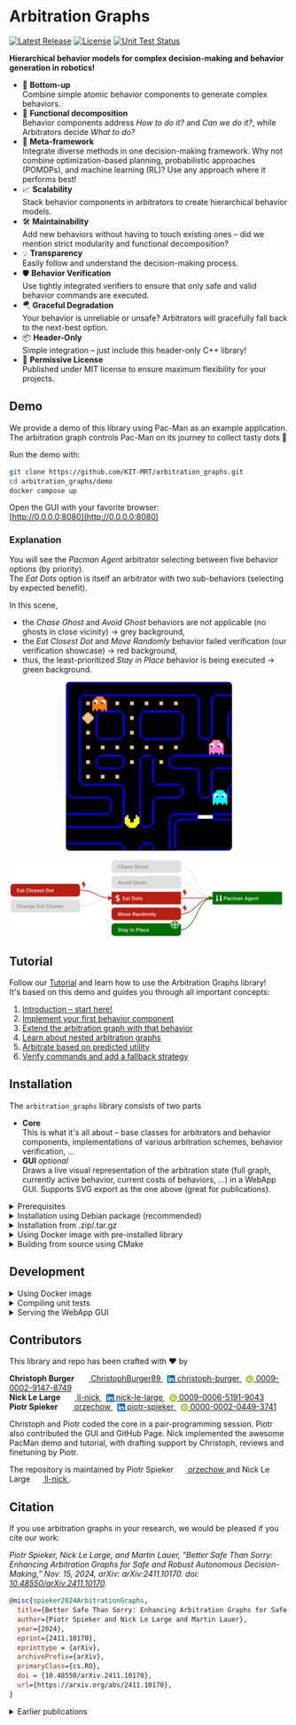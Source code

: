 # Arbitration Graphs

[![Latest Release](https://img.shields.io/github/v/release/KIT-MRT/arbitration_graphs?color=green)](https://github.com/KIT-MRT/arbitration_graphs/releases)
[![License](https://img.shields.io/github/license/KIT-MRT/arbitration_graphs)](./LICENSE)
[![Unit Test Status](https://img.shields.io/github/actions/workflow/status/KIT-MRT/arbitration_graphs/run-unit-tests.yaml?branch=main&label=tests)](https://github.com/KIT-MRT/arbitration_graphs/actions/workflows/run-unit-tests.yaml?query=branch%3Amain)

**Hierarchical behavior models for complex decision-making and behavior generation in robotics!**

<!-- 
TODO: add example arbitration graph from robotics (with POMDP, RL methods)
<img
  src="./docs/assets/img/pacman_arbitrator_safe.svg"
  alt="Example arbitration graph from robotics"
  style="margin:10px; width: 50%"
  align="right"
/>
-->

- 🌱 **Bottom-up**  
  Combine simple atomic behavior components to generate complex behaviors.
- 🧩 **Functional decomposition**  
  Behavior components address *How to do it?* and *Can we do it?*, while Arbitrators decide *What to do?*
 - 🧠 **Meta-framework**  
  Integrate diverse methods in one decision-making framework. Why not combine optimization-based planning, probabilistic approaches (POMDPs), and machine learning (RL)? Use any approach where it performs best!
- 📈 **Scalability**  
  Stack behavior components in arbitrators to create hierarchical behavior models.
- 🛠️ **Maintainability**  
  Add new behaviors without having to touch existing ones – did we mention strict modularity and functional decomposition?
- 💡 **Transparency**  
  Easily follow and understand the decision-making process.
- 🛡️ **Behavior Verification**  
  Use tightly integrated verifiers to ensure that only safe and valid behavior commands are executed.
- 🪂 **Graceful Degradation**  
  Your behavior is unreliable or unsafe? Arbitrators will gracefully fall back to the next-best option.
- 📦 **Header-Only**  
  Simple integration – just include this header-only C++ library!
- 📜 **Permissive License**  
  Published under MIT license to ensure maximum flexibility for your projects.


## Demo

We provide a demo of this library using Pac-Man as an example application.  
The arbitration graph controls Pac-Man on its journey to collect tasty dots 🍬

Run the demo with:

```bash
git clone https://github.com/KIT-MRT/arbitration_graphs.git
cd arbitration_graphs/demo
docker compose up
```

Open the GUI with your favorite browser:  
[http://0.0.0.0:8080](http://0.0.0.0:8080)

### Explanation

You will see the *Pacman Agent* arbitrator selecting between five behavior options (by priority).  
The *Eat Dots* option is itself an arbitrator with two sub-behaviors (selecting by expected benefit).

In this scene,
- the *Chase Ghost* and *Avoid Ghost* behaviors are not applicable (no ghosts in close vicinity) → grey background,
- the *Eat Closest Dot* and *Move Randomly* behavior failed verification (our verification showcase) → red background,
- thus, the least-prioritized *Stay in Place* behavior is being executed → green background.

<p align="center">
  <img src="docs/assets/img/pacman_scenario_cropped.png" width="300" />
</p>
<p align="center">
  <img src="docs/assets/img/pacman_arbitrator_safe.svg" width="500" /> 
</p>


## Tutorial

Follow our [Tutorial](https://kit-mrt.github.io/arbitration_graphs/docs/Tutorial) and learn how to use the Arbitration Graphs library!  
It's based on this demo and guides you through all important concepts:

1. [Introduction – start here!](https://kit-mrt.github.io/arbitration_graphs/docs/Tutorial)
2. [Implement your first behavior component](https://kit-mrt.github.io/arbitration_graphs/docs/tasks/1_implement_behavior_component)
3. [Extend the arbitration graph with that behavior](https://kit-mrt.github.io/arbitration_graphs/docs/tasks/2_extend_arbitration_graph)
4. [Learn about nested arbitration graphs](https://kit-mrt.github.io/arbitration_graphs/docs/tasks/3_nested_arbitrators)
5. [Arbitrate based on predicted utility](https://kit-mrt.github.io/arbitration_graphs/docs/tasks/4_cost_arbitration)
6. [Verify commands and add a fallback strategy](https://kit-mrt.github.io/arbitration_graphs/docs/tasks/5_verification)


## Installation

The `arbitration_graphs` library consists of two parts
- **Core**  
  This is what it's all about – base classes for arbitrators and behavior components, implementations of various arbitration schemes, behavior verification, …
- **GUI** *optional*  
  Draws a live visual representation of the arbitration state (full graph, currently active behavior, current costs of behaviors, …) in a WebApp GUI. Supports SVG export as the one above (great for publications).

<details>
<summary>Prerequisites</summary>

First make sure all dependencies are installed:
- [glog](https://github.com/google/glog)
- [util_caching](https://github.com/KIT-MRT/util_caching)
- [yaml-cpp](https://github.com/jbeder/yaml-cpp)
- [Googletest](https://github.com/google/googletest) (optional, if you want to build unit tests)
- [Crow](https://crowcpp.org) (optional, needed for GUI only)

See also the [`Dockerfile`](./Dockerfile) for how to install these packages under Debian or Ubuntu.
</details>

<details>
<summary>Installation using Debian package (recommended)</summary>

We provide a Debian package for easy installation on Debian-based distributions.
Download the latest `.deb` packages for the [core library](https://github.com/KIT-MRT/arbitration_graphs/releases/latest/download/libarbitration-graphs-core-dev.deb)
and optionally for [the gui](https://github.com/KIT-MRT/arbitration_graphs/releases/latest/download/libarbitration-graphs-gui-dev.deb) install them with `dpkg`:

```bash
sudo dpkg -i libarbitration-graphs-core-dev.deb
sudo dpkg -i libarbitration-graphs-gui-dev.deb
```
</details>

<details>
<summary>Installation from .zip/.tar.gz</summary>

As this is a header-only library, no platform-specific compilation is needed.
So, you can also install the files directly from our release [`.zip` or `.tar.gz` archives](https://github.com/KIT-MRT/arbitration_graphs/releases/latest):

```bash
tar xf arbitration_graphs-core.tar.gz --directory=/
tar xf arbitration_graphs-gui.tar.gz --directory=/
```

This installs into `/usr/[include,lib,share]/arbitration_graphs`.
Please read [Serving the WebApp GUI](#serving-the-webapp-gui) below, if you consider custom installation paths and want to use the GUI.

</details> 

<details>
<summary>Using Docker image with pre-installed library</summary>

We provide a Docker image with the library and all dependencies already installed globally.

```bash
docker pull ghcr.io/kit-mrt/arbitration_graphs
```

The library is located under `/usr/local/include/arbitration_graphs/` and `/usr/local/lib/cmake/arbitration_graphs/`.
So, it can be easily loaded with CMake:

```cmake
find_package(arbitration_graphs REQUIRED)
```

</details>

<details>
<summary>Building from source using CMake</summary>

Clone the repository:

```bash
git clone https://github.com/KIT-MRT/arbitration_graphs.git
cd arbitration_graphs
```

Compile and install the project with CMake:

```bash
mkdir -p arbitration_graphs/build
cd arbitration_graphs/build
cmake ..
cmake --build .
sudo cmake --install .
```

In order to skip compiling the GUI, use `cmake -DBUILD_GUI=false ..` instead.

</details>


## Development

<details>
<summary>Using Docker image</summary>

Clone the repository and run the development image

```bash
git clone https://github.com/KIT-MRT/arbitration_graphs.git
cd arbitration_graphs
docker compose build
docker compose run --rm arbitration_graphs_devel
```

This mounts the source into the container's `/home/blinky/arbitration_graphs` folder.
There, you can edit the source code, compile and run the tests etc.

</details>


<details>
<summary>Compiling unit tests</summary>

In order to compile with tests define `BUILD_TESTS=true`
```bash
mkdir -p arbitration_graphs/build
cd arbitration_graphs/build
cmake -DBUILD_TESTS=true ..
cmake --build . -j9
```

Run all unit tests with CTest:

```bash
cmake --build . --target test
```

</details>


<details>
<summary>Serving the WebApp GUI</summary>

The GUI consists of
- a web server with static WebApp files, see [`gui/app`](./gui/app)
- a websocket server providing the arbitration graph state to the WebApp

In order to serve the WebApp files, their location must be known to the executable running the web server.
By default (and without further setup), we support these locations:
- the install path, i.e. `/opt/share/arbitration_graphs`
- the current source path for local builds, i.e. `/home/blinky/arbitration_graphs/gui/app/arbitration_graphs` (only works, if no installation has been found)

If you intend to override these, please use the `APP_DIRECTORY` environment variable to define the WebApp path:

```
APP_DIRECTORY=/my/custom/app/path my_awesome_executable
```

</details>


## Contributors

This library and repo has been crafted with ❤️ by

**Christoph Burger**
&nbsp;
<a href="https://github.com/ChristophBurger89" aria-label="View GitHub profile">
  <img class="github-logo" style="height:1em; position: relative; top:.2em" src="docs/assets/img/github-mark-white.svg" alt="GitHub Invertocat"/>
  ChristophBurger89
</a>
&nbsp;
<a href="https://www.linkedin.com/in/christoph-burger" aria-label="View LinkedIn profile">
  <img style="height:1em; position: relative; top:.2em" src="docs/assets/img/In-Blue-128@2x.png" alt="LinkedIn logo"/>
  christoph-burger
</a>
&nbsp;
<a href="https://orcid.org/0009-0002-9147-8749" aria-label="View ORCID record">
  <img style="height:1em; position: relative; top:.2em" src="docs/assets/img/ORCID-iD_icon_vector.svg" alt="ORCID iD"/>
  0009-0002-9147-8749
</a><br>
**Nick Le Large**
&nbsp;
<a href="https://github.com/ll-nick" aria-label="View GitHub profile">
  <img class="github-logo" style="height:1em; position: relative; top:.2em" src="docs/assets/img/github-mark-white.svg" alt="GitHub Invertocat"/>
  ll-nick
</a>
&nbsp;
<a href="https://www.linkedin.com/in/nick-le-large" aria-label="View LinkedIn profile">
  <img style="height:1em; position: relative; top:.2em" src="docs/assets/img/In-Blue-128@2x.png" alt="LinkedIn logo"/>
  nick-le-large
</a>
&nbsp;
<a href="https://orcid.org/0009-0006-5191-9043" aria-label="View ORCID record">
  <img style="height:1em; position: relative; top:.2em" src="docs/assets/img/ORCID-iD_icon_vector.svg" alt="ORCID iD"/>
  0009-0006-5191-9043
</a><br>
**Piotr Spieker**
&nbsp;
<a href="https://github.com/orzechow" aria-label="View GitHub profile">
  <img class="github-logo" style="height:1em; position: relative; top:.2em" src="docs/assets/img/github-mark-white.svg" alt="GitHub Invertocat"/>
  orzechow
</a>
&nbsp;
<a href="https://www.linkedin.com/in/piotr-spieker" aria-label="View LinkedIn profile">
  <img style="height:1em; position: relative; top:.2em" src="docs/assets/img/In-Blue-128@2x.png" alt="LinkedIn logo"/>
  piotr-spieker
</a>
&nbsp;
<a href="https://orcid.org/0000-0002-0449-3741" aria-label="View ORCID record">
  <img style="height:1em; position: relative; top:.2em" src="docs/assets/img/ORCID-iD_icon_vector.svg" alt="ORCID iD"/>
  0000-0002-0449-3741
</a>

Christoph and Piotr coded the core in a pair-programming session.
Piotr also contributed the GUI and GitHub Page.
Nick implemented the awesome PacMan demo and tutorial, with drafting support by Christoph, reviews and finetuning by Piotr.

The repository is maintained by Piotr Spieker&nbsp;
<a href="https://github.com/orzechow" aria-label="View GitHub profile">
  <img class="github-logo" style="height:1em; position: relative; top:.2em" src="docs/assets/img/github-mark-white.svg" alt="GitHub Invertocat"/>
  orzechow
</a>
and
Nick Le Large&nbsp;
<a href="https://github.com/ll-nick" aria-label="View GitHub profile">
  <img class="github-logo" style="height:1em; position: relative; top:.2em" src="docs/assets/img/github-mark-white.svg" alt="GitHub Invertocat"/>
  ll-nick
</a>.


## Citation

If you use arbitration graphs in your research, we would be pleased if you cite our work:

*Piotr Spieker, Nick Le Large, and Martin Lauer, “Better Safe Than Sorry: Enhancing Arbitration Graphs for Safe and Robust Autonomous Decision-Making,” Nov. 15, 2024, arXiv: arXiv:2411.10170. doi: [10.48550/arXiv.2411.10170](https://doi.org/10.48550/arXiv.2411.10170).*

```bibtex
@misc{spieker2024ArbitrationGraphs,
  title={Better Safe Than Sorry: Enhancing Arbitration Graphs for Safe and Robust Autonomous Decision-Making}, 
  author={Piotr Spieker and Nick Le Large and Martin Lauer},
  year={2024},
  eprint={2411.10170},
  eprinttype = {arXiv},
  archivePrefix={arXiv},
  primaryClass={cs.RO},
  doi = {10.48550/arXiv.2411.10170},
  url={https://arxiv.org/abs/2411.10170}, 
}
```


<details>
<summary>Earlier publications</summary>

### Behavior Verification and Fallback Layers
A safety concept that extends Arbitration Graphs with behavior verification and fallback layers in the context of automated driving has been proposed by Piotr Spieker (née Orzechowski) in his PhD thesis.
This served as the basis for the paper with Nick above.

_Piotr F. Orzechowski, “Verhaltensentscheidung für automatisierte Fahrzeuge mittels Arbitrationsgraphen,” phd, Karlsruher Institut für Technologie (KIT), 2023. doi: [10.5445/IR/1000160638](https://doi.org/10.5445/IR/1000160638)._

```bibtex
@thesis{Orzechowski2023Arbitrationsgraphen,
  type = {phdthesis},
  title = {Verhaltensentscheidung für automatisierte Fahrzeuge mittels Arbitrationsgraphen},
  author = {Orzechowski, Piotr Franciszek},
  date = {2023},
  institution = {Karlsruher Institut für Technologie (KIT)},
  doi = {10.5445/IR/1000160638},
  langid = {german},
  pagetotal = {169},
}
```

### Replacing state machines in AV
Arbitration Graphs replaced state machines in the context of automated driving at the Institute of Measurement and Control Systems (MRT) of the Karlsruhe Institute of Technology (KIT):

_Piotr F. Orzechowski, Christoph Burger, and Martin Lauer, “Decision-Making for Automated Vehicles Using a Hierarchical Behavior-Based Arbitration Scheme,” in Intelligent Vehicles Symposium, Las Vegas, NV, USA: IEEE, Oct. 2020, pp. 767–774. doi: [10.1109/IV47402.2020.9304723](https://doi.org/10.1109/IV47402.2020.9304723)._

```bibtex
@inproceedings{orzechowski2020ArbitrationGraphs,
  title = {Decision-Making for Automated Vehicles Using a Hierarchical Behavior-Based Arbitration Scheme},
  booktitle = {Intelligent Vehicles Symposium},
  author = {Orzechowski, Piotr F. and Burger, Christoph and Lauer, Martin},
  date = {2020-10},
  pages = {767--774},
  publisher = {IEEE},
  location = {Las Vegas, NV, USA},
  issn = {2642-7214},
  doi = {10.1109/IV47402.2020.9304723},
}
```

### Foundation work in Robot Soccer
The foundations for Arbitration Graphs have been proposed in the context of robot soccer:

_Martin Lauer, Roland Hafner, Sascha Lange, and Martin Riedmiller, “Cognitive concepts in autonomous soccer playing robots,” Cognitive Systems Research, vol. 11, no. 3, pp. 287–309, 2010, doi: [10.1016/j.cogsys.2009.12.003](https://doi.org/10.1016/j.cogsys.2009.12.003)._

```bibtex
@article{lauer2010CognitiveConceptsAutonomous,
  title = {Cognitive Concepts in Autonomous Soccer Playing Robots},
  author = {Lauer, Martin and Hafner, Roland and Lange, Sascha and Riedmiller, Martin},
  date = {2010},
  journaltitle = {Cognitive Systems Research},
  volume = {11},
  number = {3},
  pages = {287--309},
  doi = {10.1016/j.cogsys.2009.12.003},
}
```

</details>